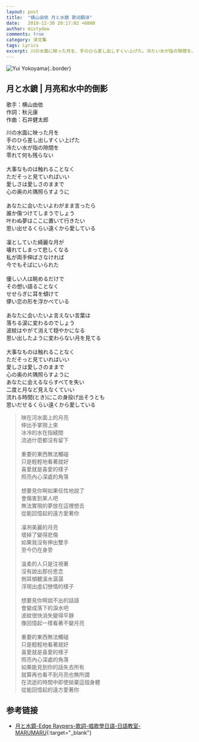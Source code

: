 ```yaml
---
layout: post
title:  "横山由依 月と水鏡 歌词翻译"
date:   2018-12-30 20:17:02 +0800
author: mistydew
comments: true
category: 译文集
tags: Lyrics
excerpt: 川の水面に映った月を、手のひら差し出しすくい上げた。冷たい水が指の隙間を、零れて何も残らない。
---
```

![Yui Yokoyama](https://mistydew.github.io/assets/images/cover/misc/Yui%20Yokoyama.jpg){:.border}

## 月と水鏡 | 月亮和水中的倒影

歌手：横山由依<br>
作詞：秋元康<br>
作曲：石井健太郎

<div class="lyric-original">
<p>
川の水面に映った月を<br>
手のひら差し出しすくい上げた<br>
冷たい水が指の隙間を<br>
零れて何も残らない<br>
<br>
大事なものは触れることなく<br>
ただそっと見ていればいい<br>
愛しさは愛しさのままで<br>
心の奥の片隅照らすように<br>
<br>
あなたに会いたいよわがまま言ったら<br>
誰か傷つけてしまうでしょう<br>
叶わぬ夢はここに置いて行きたい<br>
思い出せるくらい遠くから愛している<br>
<br>
凜としていた綺麗な月が<br>
壊れてしまって悲しくなる<br>
私が両手伸ばさなければ<br>
今でもそばにいられた<br>
<br>
優しい人は眺めるだけで<br>
その想い語ることなく<br>
せせらぎに耳を傾けて<br>
儚い恋の形を浮かべている<br>
<br>
あなたに会いたいよ言えない言葉は<br>
落ちる涙に変わるのでしょう<br>
波紋はやがて消えて穏やかになる<br>
思い出したように変わらない月を見てる<br>
<br>
大事なものは触れることなく<br>
ただそっと見ていればいい<br>
愛しさは愛しさのままで<br>
心の奥の片隅照らすように<br>
あなたに会えるならすべてを失い<br>
二度と月など見えなくていい<br>
流れる時間(とき)にこの身投げ出そうとも<br>
思いだせるくらい遠くから愛している
</p>
</div>

<div class="lyric-translation">
<blockquote>
映在河水面上的月亮<br>
伸出手掌撈上來<br>
冰冷的水在指縫間<br>
流過什麼都沒有留下<br>
<br>
重要的東西無法觸碰<br>
只是輕輕地看著就好<br>
喜愛就是喜愛的樣子<br>
照亮內心深處的角落<br>
<br>
想要見你啊如果任性地說了<br>
會傷害到某人吧<br>
無法實現的夢放在這裡想去<br>
從能回憶起的遠方愛著你<br>
<br>
凜冽美麗的月亮<br>
壞掉了變得悲傷<br>
如果我沒有伸出雙手<br>
至今仍在身旁<br>
<br>
溫柔的人只是注視著<br>
沒有說出那份思念<br>
側耳傾聽溪水潺潺<br>
浮現出虛幻戀情的樣子<br>
<br>
想要見你啊說不出的話語<br>
會變成落下的淚水吧<br>
波紋很快消失變得平靜<br>
像回憶起一樣看著不變月亮<br>
<br>
重要的東西無法觸碰<br>
只是輕輕地看著就好<br>
喜愛就是喜愛的樣子<br>
照亮內心深處的角落<br>
如果能見到你的話失去所有<br>
就算再也看不到月亮也無所謂<br>
在流逝的時間中即使拋棄這個身體<br>
從能回憶起的遠方愛著你
</blockquote>
</div>

## 参考链接

* [月と水鏡-Edge Raypers-歌詞-唱歌學日語-日語教室-MARUMARU](https://www.jpmarumaru.com/tw/JPSongPlay-6609.html){:target="_blank"}
